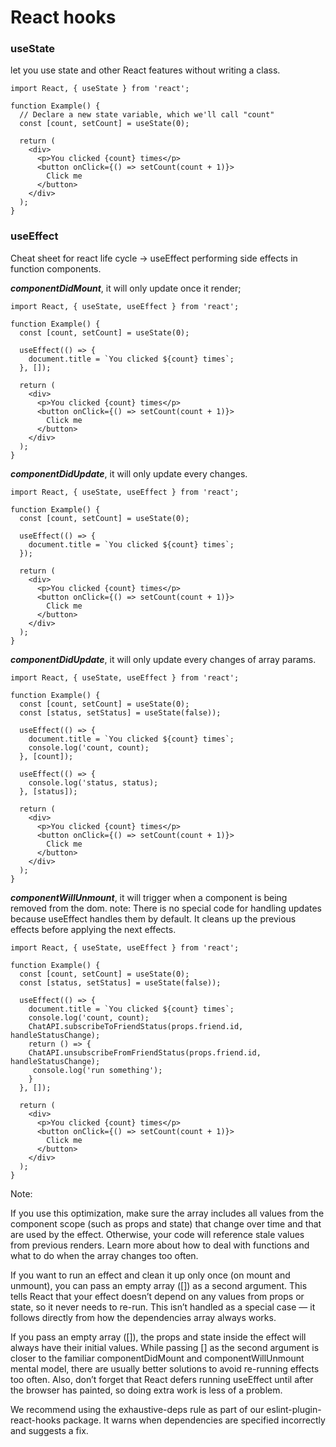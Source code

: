 # React hooks

### useState
let you use state and other React features without writing a class.
```
import React, { useState } from 'react';

function Example() {
  // Declare a new state variable, which we'll call "count"
  const [count, setCount] = useState(0);

  return (
    <div>
      <p>You clicked {count} times</p>
      <button onClick={() => setCount(count + 1)}>
        Click me
      </button>
    </div>
  );
}
```

### useEffect
Cheat sheet for react life cycle -> useEffect performing side effects in function components.

***componentDidMount***, it will only update once it render;
```
import React, { useState, useEffect } from 'react';

function Example() {
  const [count, setCount] = useState(0);

  useEffect(() => {
    document.title = `You clicked ${count} times`;
  }, []);

  return (
    <div>
      <p>You clicked {count} times</p>
      <button onClick={() => setCount(count + 1)}>
        Click me
      </button>
    </div>
  );
}
```

***componentDidUpdate***, it will only update every changes.
```
import React, { useState, useEffect } from 'react';

function Example() {
  const [count, setCount] = useState(0);

  useEffect(() => {
    document.title = `You clicked ${count} times`;
  });

  return (
    <div>
      <p>You clicked {count} times</p>
      <button onClick={() => setCount(count + 1)}>
        Click me
      </button>
    </div>
  );
}
```

***componentDidUpdate***, it will only update every changes of array params.
```
import React, { useState, useEffect } from 'react';

function Example() {
  const [count, setCount] = useState(0);
  const [status, setStatus] = useState(false));

  useEffect(() => {
    document.title = `You clicked ${count} times`;
    console.log('count, count);
  }, [count]);

  useEffect(() => {
    console.log('status, status);
  }, [status]);

  return (
    <div>
      <p>You clicked {count} times</p>
      <button onClick={() => setCount(count + 1)}>
        Click me
      </button>
    </div>
  );
}
```

***componentWillUnmount***, it will trigger when a component is being removed from the dom.
note: There is no special code for handling updates because useEffect handles them by default. It cleans up the previous effects before applying the next effects.
```
import React, { useState, useEffect } from 'react';

function Example() {
  const [count, setCount] = useState(0);
  const [status, setStatus] = useState(false));

  useEffect(() => {
    document.title = `You clicked ${count} times`;
    console.log('count, count);
    ChatAPI.subscribeToFriendStatus(props.friend.id, handleStatusChange);
    return () => {
    ChatAPI.unsubscribeFromFriendStatus(props.friend.id, handleStatusChange);
     console.log('run something');
    }
  }, []);

  return (
    <div>
      <p>You clicked {count} times</p>
      <button onClick={() => setCount(count + 1)}>
        Click me
      </button>
    </div>
  );
}
```

Note:

If you use this optimization, make sure the array includes all values from the component scope (such as props and state) that change over time and that are used by the effect. Otherwise, your code will reference stale values from previous renders. Learn more about how to deal with functions and what to do when the array changes too often.

If you want to run an effect and clean it up only once (on mount and unmount), you can pass an empty array ([]) as a second argument. This tells React that your effect doesn’t depend on any values from props or state, so it never needs to re-run. This isn’t handled as a special case — it follows directly from how the dependencies array always works.

If you pass an empty array ([]), the props and state inside the effect will always have their initial values. While passing [] as the second argument is closer to the familiar componentDidMount and componentWillUnmount mental model, there are usually better solutions to avoid re-running effects too often. Also, don’t forget that React defers running useEffect until after the browser has painted, so doing extra work is less of a problem.

We recommend using the exhaustive-deps rule as part of our eslint-plugin-react-hooks package. It warns when dependencies are specified incorrectly and suggests a fix.